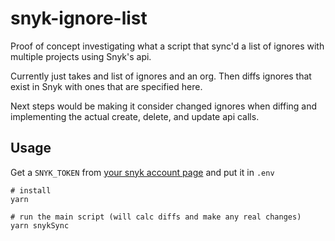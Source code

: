 # snyk-ignore-list
Proof of concept investigating what a script that sync'd a list of ignores with multiple projects using Snyk's api.

Currently just takes and list of ignores and an org. Then diffs ignores that exist in Snyk with ones that are specified here.

Next steps would be making it consider changed ignores when diffing and implementing the actual create, delete, and update api calls.

## Usage

Get a `SNYK_TOKEN` from [your snyk account page](https://app.snyk.io/account/) and put it in `.env`

``` shell
# install
yarn

# run the main script (will calc diffs and make any real changes)
yarn snykSync
```
